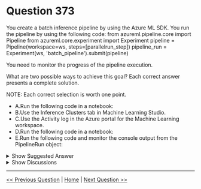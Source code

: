 # Question 373

You create a batch inference pipeline by using the Azure ML SDK. You run the pipeline by using the following code: from azureml.pipeline.core import Pipeline from azureml.core.experiment import Experiment pipeline = Pipeline(workspace=ws, steps=[parallelrun_step]) pipeline_run = Experiment(ws, 'batch_pipeline').submit(pipeline)

You need to monitor the progress of the pipeline execution.

What are two possible ways to achieve this goal? Each correct answer presents a complete solution.

NOTE: Each correct selection is worth one point.

- A.Run the following code in a notebook:
- B.Use the Inference Clusters tab in Machine Learning Studio.
- C.Use the Activity log in the Azure portal for the Machine Learning workspace.
- D.Run the following code in a notebook:
- E.Run the following code and monitor the console output from the PipelineRun object:

<details>
  <summary>Show Suggested Answer</summary>

<strong>DE</strong><br>

<p>A batch inference job can take a long time to finish. This example monitors progress by using a Jupyter widget. You can also manage the job&#x27;s progress by using:</p>
<p>✑ Azure Machine Learning Studio.</p>
<p>✑ Console output from the PipelineRun object.</p>
<p>from azureml.widgets import RunDetails</p>
<p>RunDetails(pipeline_run).show()</p>
<p>pipeline_run.wait_for_completion(show_output=True)</p>
<p>Reference:</p>
<p>https://docs.microsoft.com/en-us/azure/machine-learning/how-to-use-parallel-run-step#monitor-the-parallel-run-job</p>

</details>

<details>
  <summary>Show Discussions</summary>

<blockquote><p><strong>Arend78</strong> <code>(Wed 19 Jun 2024 09:41)</code> - <em>Upvotes: 9</em></p><p>After a lot of searching I have found examples of both D and E.
If I understand correctly, both types of logging point to the Portal with a link, where the run details can be inspected

D: from azureml.widgets import RunDetails  
RunDetails(pipeline_run).show()

https://github.com/Azure/azureml-examples/blob/main/v1/python-sdk/tutorials/automl-with-azureml/classification-credit-card-fraud/auto-ml-classification-credit-card-fraud.ipynb

E: pipeline = Pipeline(workspace=ws, steps=[batch_score_step])
pipeline_run = Experiment(ws, &quot;Tutorial-Batch-Scoring&quot;).submit(pipeline)

# This will output information of the pipeline run, including the link to the details page of **portal**. Wait the run for completion and show output log to console

pipeline_run.wait_for_completion(show_output=True)
https://github.com/Azure/MachineLearningNotebooks/blob/master/tutorials/machine-learning-pipelines-advanced/tutorial-pipeline-batch-scoring-classification.ipynb</p></blockquote>

<blockquote><p><strong>Arend78</strong> <code>(Wed 19 Jun 2024 09:51)</code> - <em>Upvotes: 2</em></p><p>The solution under D uses a Widget in a Notebook to track the Pipeline progress</p></blockquote>
<blockquote><p><strong>Arend78</strong> <code>(Wed 19 Jun 2024 10:07)</code> - <em>Upvotes: 1</em></p><p>https://github.com/Azure/MachineLearningNotebooks/tree/master/how-to-use-azureml/machine-learning-pipelines/parallel-run show the use of both answers together</p></blockquote>
<blockquote><p><strong>JTWang</strong> <code>(Sun 21 Apr 2024 07:35)</code> - <em>Upvotes: 1</em></p><p>E is correct.
https://learn.microsoft.com/zh-tw/python/api/azureml-pipeline-core/azureml.pipeline.core.run.pipelinerun?view=azure-ml-py

D can show status but seems for training model.
Question request is batch inference pipleline.
But in doc &quot;A widget is asynchronous and provides updates until training finishes.&quot;
https://learn.microsoft.com/en-us/python/api/azureml-widgets/azureml.widgets.rundetails?view=azure-ml-py</p></blockquote>

<blockquote><p><strong>BTAB</strong> <code>(Fri 12 Jul 2024 00:47)</code> - <em>Upvotes: 1</em></p><p>E &amp; D correct.  Since it is a batch inference model D will work.</p></blockquote>

</details>

---

[<< Previous Question](question_372.md) | [Home](../index.md) | [Next Question >>](question_374.md)
